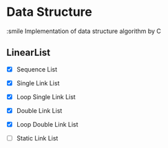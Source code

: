 # Data Structure
:smile Implementation of data structure algorithm by C

## LinearList

- [x] Sequence List
- [x] Single Link List
- [x] Loop Single Link List
- [x] Double Link List
- [x] Loop Double Link List
- [ ] Static Link List



